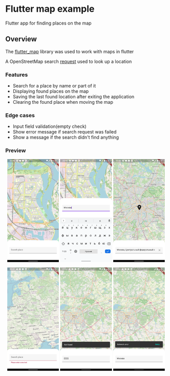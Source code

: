 # Flutter map example

Flutter app for finding places on the map

## Overview

The [flutter_map](https://pub.dev/packages/flutter_map) library was used to work with maps in flutter

A OpenStreetMap search [request](https://nominatim.org/release-docs/develop/api/Search/) used to look up a location

### Features
* Search for a place by name or part of it
* Displaying found places on the map
* Saving the last found location after exiting the application
* Clearing the found place when moving the map

### Edge cases
* Input field validation(empty check)
* Show error message if search request was failed
* Show a message if the search didn't find anything

### Preview
<p align="center">
<img src="data/screenshot_1.webp" width="32%"/>
<img src="data/screenshot_2.webp" width="32%"/>
<img src="data/screenshot_3.webp" width="32%"/>
</p>
<p align="center">
<img src="data/screenshot_4.webp" width="32%"/>
<img src="data/screenshot_5.webp" width="32%"/>
<img src="data/screenshot_6.webp" width="32%"/>
</p>



